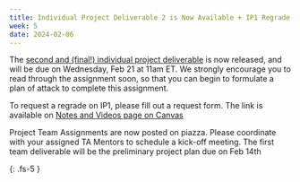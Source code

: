 ```yaml
---
title: Individual Project Deliverable 2 is Now Available + IP1 Regrade Requests + Project Teams Announced 
week: 5
date: 2024-02-06
---
```

The [second and (final!) individual project deliverable](https://neu-se.github.io/CS4530-Spring-2024/assignments/ip2) is now released, and will be due on Wednesday, Feb 21 at 11am ET. We strongly encourage you to read through the assignment soon, so that you can begin to formulate a plan of attack to complete this assignment.

To request a regrade on IP1, please fill out a request form. The link is available on [Notes and Videos page on Canvas](https://northeastern.instructure.com/courses/166618/pages/notes-and-videos) 

Project Team Assignments are now posted on piazza. Please coordinate with your assigned TA Mentors to schedule a kick-off meeting. The first team deliverable will be the preliminary project plan due on Feb 14th

{: .fs-5 }
